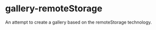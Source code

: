gallery-remoteStorage
=====================

An attempt to create a gallery based on the remoteStorage technology.
